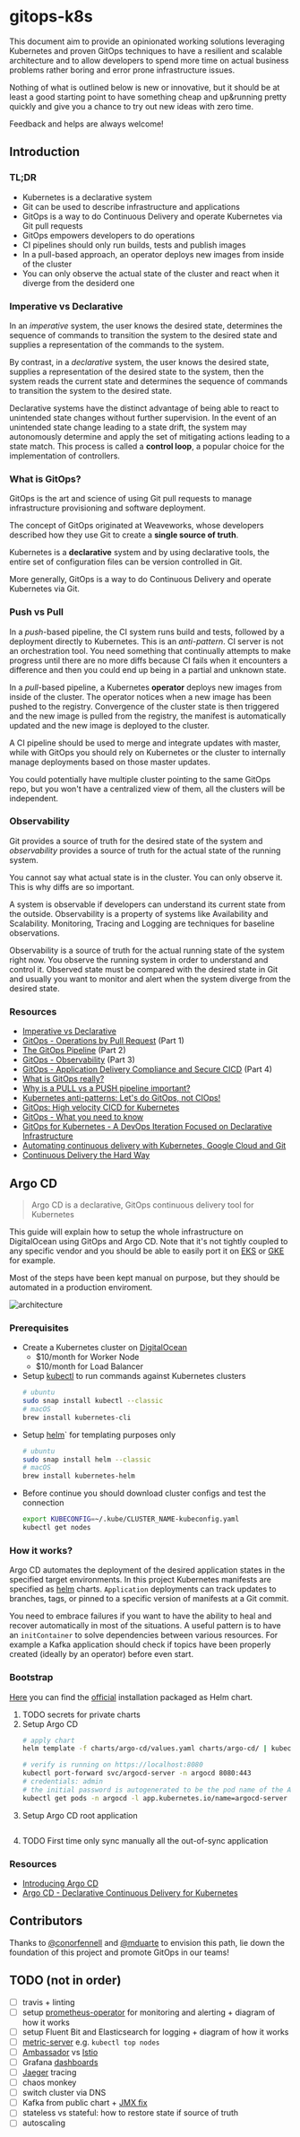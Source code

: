 # gitops-k8s

This document aim to provide an opinionated working solutions leveraging Kubernetes and proven GitOps techniques to have a resilient and scalable architecture and to allow developers to spend more time on actual business problems rather boring and error prone infrastructure issues.

Nothing of what is outlined below is new or innovative, but it should be at least a good starting point to have something cheap and up&running pretty quickly and give you a chance to try out new ideas with zero time.

Feedback and helps are always welcome!

## Introduction

### TL;DR

* Kubernetes is a declarative system
* Git can be used to describe infrastructure and applications
* GitOps is a way to do Continuous Delivery and operate Kubernetes via Git pull requests
* GitOps empowers developers to do operations
* CI pipelines should only run builds, tests and publish images
* In a pull-based approach, an operator deploys new images from inside of the cluster
* You can only observe the actual state of the cluster and react when it diverge from the desiderd one

### Imperative vs Declarative

In an *imperative* system, the user knows the desired state, determines the sequence of commands to transition the system to the desired state and supplies a representation of the commands to the system.

By contrast, in a *declarative* system, the user knows the desired state, supplies a representation of the desired state to the system, then the system reads the current state and determines the sequence of commands to transition the system to the desired state.

Declarative systems have the distinct advantage of being able to react to unintended state changes without further supervision. In the event of an unintended state change leading to a state drift, the system may autonomously determine and apply the set of mitigating actions leading to a state match. This process is called a **control loop**, a popular choice for the implementation of controllers.

### What is GitOps?

GitOps is the art and science of using Git pull requests to manage infrastructure provisioning and software deployment.

The concept of GitOps originated at Weaveworks, whose developers described how they use Git to create a **single source of truth**.

Kubernetes is a **declarative** system and by using declarative tools, the entire set of configuration files can be version controlled in Git.

More generally, GitOps is a way to do Continuous Delivery and operate Kubernetes via Git.

### Push vs Pull

In a *push*-based pipeline, the CI system runs build and tests, followed by a deployment directly to Kubernetes. This is an *anti-pattern*. CI server is not an orchestration tool. You need something that continually attempts to make progress until there are no more diffs because CI fails when it encounters a difference and then you could end up being in a partial and unknown state.

In a *pull*-based pipeline, a Kubernetes **operator** deploys new images from inside of the cluster. The operator notices when a new image has been pushed to the registry. Convergence of the cluster state is then triggered and the new image is pulled from the registry, the manifest is automatically updated and the new image is deployed to the cluster.

A CI pipeline should be used to merge and integrate updates with master, while with GitOps you should rely on Kubernetes or the cluster to internally manage deployments based on those master updates.

You could potentially have multiple cluster pointing to the same GitOps repo, but you won't have a centralized view of them, all the clusters will be independent.

### Observability

Git provides a source of truth for the desired state of the system and *observability* provides a source of truth for the actual state of the running system.

You cannot say what actual state is in the cluster. You can only observe it. This is why diffs are so important.

A system is observable if developers can understand its current state from the outside. Observability is a property of systems like Availability and Scalability. Monitoring, Tracing and Logging are techniques for baseline observations.

Observability is a source of truth for the actual running state of the system right now. You observe the running system in order to understand and control it. Observed state must be compared with the desired state in Git and usually you want to monitor and alert when the system diverge from the desired state.

### Resources

* [Imperative vs Declarative](https://medium.com/@dominik.tornow/imperative-vs-declarative-8abc7dcae82e)
* [GitOps - Operations by Pull Request](https://www.weave.works/blog/gitops-operations-by-pull-request) (Part 1)
* [The GitOps Pipeline](https://www.weave.works/blog/the-gitops-pipeline) (Part 2)
* [GitOps - Observability](https://www.weave.works/blog/gitops-part-3-observability) (Part 3)
* [GitOps - Application Delivery Compliance and Secure CICD](https://www.weave.works/blog/gitops-compliance-and-secure-cicd) (Part 4)
* [What is GitOps really?](https://www.weave.works/blog/what-is-gitops-really)
* [Why is a PULL vs a PUSH pipeline important?](https://www.weave.works/blog/why-is-a-pull-vs-a-push-pipeline-important)
* [Kubernetes anti-patterns: Let's do GitOps, not CIOps!](https://www.weave.works/blog/kubernetes-anti-patterns-let-s-do-gitops-not-ciops)
* [GitOps: High velocity CICD for Kubernetes](https://www.weave.works/blog/gitops-high-velocity-cicd-for-kubernetes)
* [GitOps - What you need to know](https://www.weave.works/technologies/gitops)
* [GitOps for Kubernetes - A DevOps Iteration Focused on Declarative Infrastructure](https://youtu.be/wJleh-6DZJ0)
* [Automating continuous delivery with Kubernetes, Google Cloud and Git](https://vimeo.com/255633066)
* [Continuous Delivery the Hard Way](https://www.weave.works/blog/continuous-delivery-the-hard-way)

## Argo CD

> Argo CD is a declarative, GitOps continuous delivery tool for Kubernetes

This guide will explain how to setup the whole infrastructure on DigitalOcean using GitOps and Argo CD. Note that it's not tightly coupled to any specific vendor and you should be able to easily port it on [EKS](https://aws.amazon.com/eks) or [GKE](https://cloud.google.com/kubernetes-engine) for example.

Most of the steps have been kept manual on purpose, but they should be automated in a production enviroment.

![architecture](docs/img/gitops-k8s.png)

### Prerequisites

* Create a Kubernetes cluster on [DigitalOcean](https://www.digitalocean.com/docs/kubernetes)
    * $10/month for Worker Node
    * $10/month for Load Balancer
* Setup [kubectl](https://kubernetes.io/docs/tasks/tools/install-kubectl) to run commands against Kubernetes clusters
    ```bash
    # ubuntu
    sudo snap install kubectl --classic
    # macOS
    brew install kubernetes-cli
    ```
* Setup [helm](https://helm.sh/docs/using_helm/#installing-helm)` for templating purposes only
    ```bash
    # ubuntu
    sudo snap install helm --classic
    # macOS
    brew install kubernetes-helm
    ```
* Before continue you should download cluster configs and test the connection
    ```bash
    export KUBECONFIG=~/.kube/CLUSTER_NAME-kubeconfig.yaml
    kubectl get nodes
    ```

### How it works?

Argo CD automates the deployment of the desired application states in the specified target environments. In this project Kubernetes manifests are specified as [helm](https://helm.sh) charts. `Application` deployments can track updates to branches, tags, or pinned to a specific version of manifests at a Git commit.

You need to embrace failures if you want to have the ability to heal and recover automatically in most of the situations. A useful pattern is to have an `initContainer` to solve dependencies between various resources. For example a Kafka application should check if topics have been properly created (ideally by an operator) before even start.

### Bootstrap

[Here](charts/argo-cd) you can find the [official](https://github.com/argoproj/argo-cd/blob/master/manifests/install.yaml) installation packaged as Helm chart.

1. TODO secrets for private charts
2. Setup Argo CD
    ```bash
    # apply chart
    helm template -f charts/argo-cd/values.yaml charts/argo-cd/ | kubectl apply -n argocd -f -

    # verify is running on https://localhost:8080
    kubectl port-forward svc/argocd-server -n argocd 8080:443
    # credentials: admin
    # the initial password is autogenerated to be the pod name of the Argo CD API server
    kubectl get pods -n argocd -l app.kubernetes.io/name=argocd-server -o name | cut -d'/' -f 2
    ```
3. Setup Argo CD root application
    ```bash

    ```
4. TODO First time only sync manually all the out-of-sync application

### Resources

* [Introducing Argo CD](https://blog.argoproj.io/introducing-argo-cd-declarative-continuous-delivery-for-kubernetes-da2a73a780cd)
* [Argo CD - Declarative Continuous Delivery for Kubernetes](https://argoproj.github.io/argo-cd)

## Contributors

Thanks to [@conorfennell](https://github.com/conorfennell) and [@mduarte](https://github.com/mduarte) to envision this path, lie down the foundation of this project and promote GitOps in our teams!

## TODO (not in order)

* [ ] travis + linting
* [ ] setup [prometheus-operator](https://github.com/coreos/prometheus-operator) for monitoring and alerting + diagram of how it works
* [ ] setup Fluent Bit and Elasticsearch for logging + diagram of how it works
* [ ] [metric-server](https://github.com/kubernetes-incubator/metrics-server) e.g. `kubectl top nodes`
* [ ] [Ambassador](https://www.getambassador.io) vs [Istio](https://istio.io)
* [ ] Grafana [dashboards](https://grafana.com/dashboards)
* [ ] [Jaeger](https://www.jaegertracing.io) tracing
* [ ] chaos monkey
* [ ] switch cluster via DNS
* [ ] Kafka from public chart + [JMX fix](https://github.com/helm/charts/pull/10799/files)
* [ ] stateless vs stateful: how to restore state if source of truth
* [ ] autoscaling
